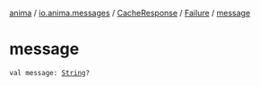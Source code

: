 [anima](../../../index.md) / [io.anima.messages](../../index.md) / [CacheResponse](../index.md) / [Failure](index.md) / [message](./message.md)

# message

`val message: `[`String`](https://kotlinlang.org/api/latest/jvm/stdlib/kotlin/-string/index.html)`?`